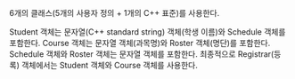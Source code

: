 6개의 클래스(5개의 사용자 정의 + 1개의 C++ 표준)를 사용한다.

Student 객체는 문자열(C++ standard string) 객체(학생 이름)와 Schedule 객체를 포함한다. Course 객체는 문자열 객체(과목명)와 Roster 객체(명단)를 포함한다. Schedule 객체와 Roster 객체는 문자열 객체를 포함한다. 최종적으로 Registrar(등록) 객체에서는 Student 객체와 Course 객체를 사용한다.
